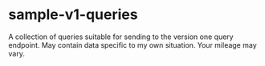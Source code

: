sample-v1-queries
=================

A collection of queries suitable for sending to the version one query endpoint. May contain data specific to my own situation.  Your mileage may vary.
